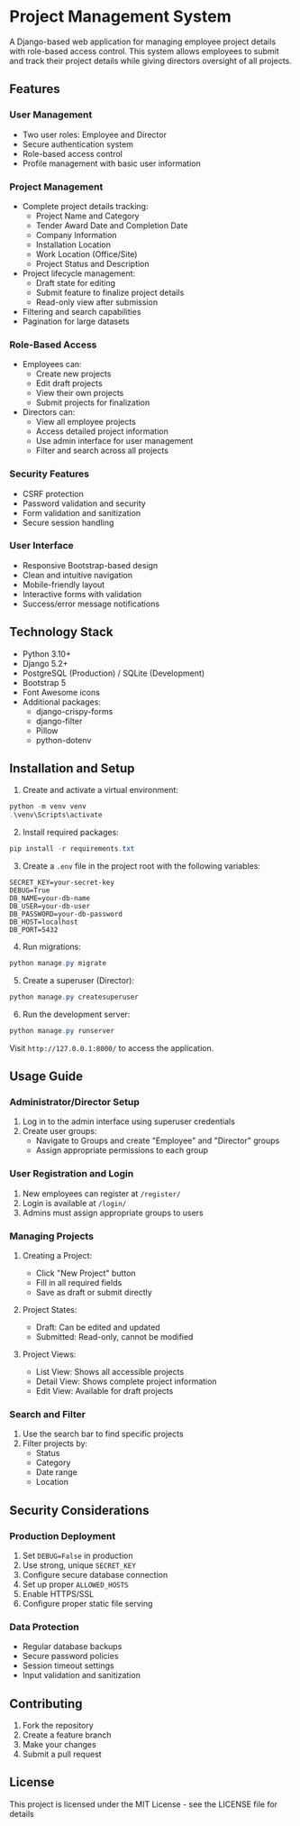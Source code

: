 # Project Management System

A Django-based web application for managing employee project details with role-based access control. This system allows employees to submit and track their project details while giving directors oversight of all projects.

## Features

### User Management
- Two user roles: Employee and Director
- Secure authentication system
- Role-based access control
- Profile management with basic user information

### Project Management
- Complete project details tracking:
  - Project Name and Category
  - Tender Award Date and Completion Date
  - Company Information
  - Installation Location
  - Work Location (Office/Site)
  - Project Status and Description
- Project lifecycle management:
  - Draft state for editing
  - Submit feature to finalize project details
  - Read-only view after submission
- Filtering and search capabilities
- Pagination for large datasets

### Role-Based Access
- Employees can:
  - Create new projects
  - Edit draft projects
  - View their own projects
  - Submit projects for finalization
- Directors can:
  - View all employee projects
  - Access detailed project information
  - Use admin interface for user management
  - Filter and search across all projects

### Security Features
- CSRF protection
- Password validation and security
- Form validation and sanitization
- Secure session handling

### User Interface
- Responsive Bootstrap-based design
- Clean and intuitive navigation
- Mobile-friendly layout
- Interactive forms with validation
- Success/error message notifications

## Technology Stack

- Python 3.10+
- Django 5.2+
- PostgreSQL (Production) / SQLite (Development)
- Bootstrap 5
- Font Awesome icons
- Additional packages:
  - django-crispy-forms
  - django-filter
  - Pillow
  - python-dotenv

## Installation and Setup

1. Create and activate a virtual environment:
```powershell
python -m venv venv
.\venv\Scripts\activate
```

2. Install required packages:
```powershell
pip install -r requirements.txt
```

3. Create a `.env` file in the project root with the following variables:
```
SECRET_KEY=your-secret-key
DEBUG=True
DB_NAME=your-db-name
DB_USER=your-db-user
DB_PASSWORD=your-db-password
DB_HOST=localhost
DB_PORT=5432
```

4. Run migrations:
```powershell
python manage.py migrate
```

5. Create a superuser (Director):
```powershell
python manage.py createsuperuser
```

6. Run the development server:
```powershell
python manage.py runserver
```

Visit `http://127.0.0.1:8000/` to access the application.

## Usage Guide

### Administrator/Director Setup
1. Log in to the admin interface using superuser credentials
2. Create user groups:
   - Navigate to Groups and create "Employee" and "Director" groups
   - Assign appropriate permissions to each group

### User Registration and Login
1. New employees can register at `/register/`
2. Login is available at `/login/`
3. Admins must assign appropriate groups to users

### Managing Projects
1. Creating a Project:
   - Click "New Project" button
   - Fill in all required fields
   - Save as draft or submit directly

2. Project States:
   - Draft: Can be edited and updated
   - Submitted: Read-only, cannot be modified

3. Project Views:
   - List View: Shows all accessible projects
   - Detail View: Shows complete project information
   - Edit View: Available for draft projects

### Search and Filter
1. Use the search bar to find specific projects
2. Filter projects by:
   - Status
   - Category
   - Date range
   - Location

## Security Considerations

### Production Deployment
1. Set `DEBUG=False` in production
2. Use strong, unique `SECRET_KEY`
3. Configure secure database connection
4. Set up proper `ALLOWED_HOSTS`
5. Enable HTTPS/SSL
6. Configure proper static file serving

### Data Protection
- Regular database backups
- Secure password policies
- Session timeout settings
- Input validation and sanitization

## Contributing

1. Fork the repository
2. Create a feature branch
3. Make your changes
4. Submit a pull request

## License

This project is licensed under the MIT License - see the LICENSE file for details